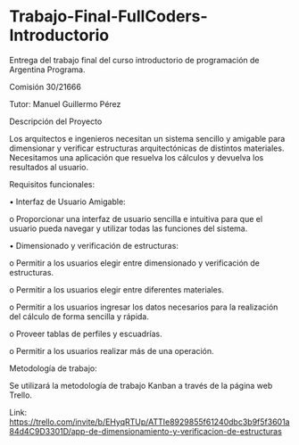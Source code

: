 # Trabajo-Final-FullCoders-Introductorio
Entrega del trabajo final del curso introductorio de programación de Argentina Programa.

Comisión 30/21666

Tutor: Manuel Guillermo Pérez


Descripción del Proyecto

Los arquitectos e ingenieros necesitan un sistema sencillo y amigable para dimensionar y verificar estructuras arquitectónicas de distintos materiales.
Necesitamos una aplicación que resuelva los cálculos y devuelva los resultados al usuario.


Requisitos funcionales:

•	Interfaz de Usuario Amigable:

  o	Proporcionar una interfaz de usuario sencilla e intuitiva para que el usuario pueda navegar y utilizar todas las funciones del sistema.
	
•	Dimensionado y verificación de estructuras:

  o	Permitir a los usuarios elegir entre dimensionado y verificación de estructuras.
	
  o	Permitir a los usuarios elegir entre diferentes materiales.
	
  o	Permitir a los usuarios ingresar los datos necesarios para la realización del cálculo de forma sencilla y rápida.
	
  o	Proveer tablas de perfiles y escuadrías.
	
  o	Permitir a los usuarios realizar más de una operación.
	


Metodología de trabajo:

Se utilizará la metodología de trabajo Kanban a través de la página web Trello.

Link: https://trello.com/invite/b/EHyqRTUp/ATTIe8929855f61240dbc3b9f5f3601a84d4C9D3301D/app-de-dimensionamiento-y-verificacion-de-estructuras
